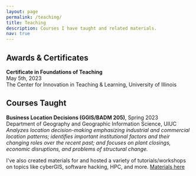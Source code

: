 ```yaml
---
layout: page
permalink: /teaching/
title: Teaching
description: Courses I have taught and related materials.
nav: true
---
```


## Awards & Certificates

**Certificate in Foundations of Teaching**  
May 5th, 2023  
The Center for Innovation in Teaching & Learning, University of Illinois


## Courses Taught

**Business Location Decisions (GGIS/BADM 205)**, Spring 2023  
Department of Geography and Geographic Information Science, UIUC  
*Analyzes location decision-making emphasizing industrial and commercial location patterns; identifies important institutional factors and their changing roles over the recent past; and focuses on plant closings, economic disruptions, and problems of structural change.*  


I've also created materials for and hosted a variety of tutorials/workshops on topics like cyberGIS, software hacking, HPC, and more. [Materials here](/code/#edu)